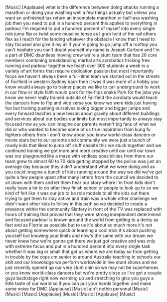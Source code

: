 
[Music]
[Applause]
what is the difference between doing
attacks running a marathon or doing your
washing well a few things actually but
unless you want an unfinished tax return
an incomplete marathon or half-ass
washing job then you need to put in a
hundred percent this applies to
everything in parkour I&#39;m required to
put a hundred percent of myself into
every single role jump
flip or twist some muscles tense as I
grab hold of the rail others flex as I
reach for the landing whatever the
obstacle I know that I need to stay
focused and give it my all if you&#39;re
going to go jump off a rooftop you can&#39;t
hesitate you can&#39;t doubt yourself my
name is Joseph Carboni and I&#39;m a part of
DMC dauntless moving crew we&#39;re a stunt
team that has 20 core members combining
breakdancing martial arts acrobatics
tricking free running and parkour
together we teach over 300 students a
week in a variety of art forms that
require dedication passion but most
importantly focus we haven&#39;t always been
a full-time team we started out in the
streets of Fairfield in western Sydney
back then it was it was more of a hobby
you know would always go to trainer
places we like to call underground to
work in our flow or style faith would
park for the flips snake Park for the
jobs you know we never really trained
outside of Fairfield the acrobats would
teach the dancers how to flip and vice
versa you know we were kids just having
fun but training pushing ourselves
taking bigger and bigger jumps and every
forward teaches a new lesson about
gravity about different buildings and
services about our bodies our limits but
most importantly to always stay focused
now as you can imagine
our parents weren&#39;t big fans of what we
did or who wanted to become some of us
true inspiration from kung fu fighters
others from I don&#39;t know about you know
world-class dancers or movie stars but
to our parents and community we were
just a bunch of rowdy kids that liked to
jump off stuff despite this we stuck
together and we continued training we
got more and more creative until our
until our town was our playground like a
maze with endless possibilities from
there our team grew to almost 60 to 70
kids getting stopped by the police was
just an average day because they didn&#39;t
understand what we were doing and as you
could imagine a bunch of kids running
around the way we did we&#39;ve got quite a
few people upset after many letters from
the council we decided to sit down with
them and let them hear our story where
I&#39;m from kids don&#39;t really have a lot to
do after they finish school or people to
look up to so we kind of felt like it
was our job to be role models to all the
kids out there
trying to get them to stay active and
train was a whole other challenge we
didn&#39;t want other kids to follow in this
path so we decided to create a presence
within the community
Slattery in front of the TV was replaced
with hours of training that proved that
they were strong independent determined
and focused parkour is known around the
world from getting to a derby as fast
and as Florrie as possible but to us
it&#39;s about so much more it&#39;s not about
getting somewhere quick or learning a
cool trick it&#39;s about pushing yourself
but knowing your limits and now&#39;s the
same with our dream we never knew how
we&#39;re gonna get there we just got
creative and was only with extreme focus
and put in a hundred percent into every
single task whether it was big or small
that got us where we are today
so from getting in trouble by the cops
cm senior to around Australia teaching
in schools our skill and our knowledge
we perform worldwide in live stunt shows
and we just recently opened up our very
stunt chin so we may not be superheroes
or you know world-class dancers but
we&#39;re pretty close so I&#39;ve got a couple
guys backstage right now warming up and
stretching to give you guys a little
taste of our world so if you can put
your hands together and make some noise
for DMC
[Applause]
[Music]
ain&#39;t nothin personal
[Music]
[Music]
[Music]
[Applause]
[Music]
[Music]
[Applause]
[Music]
